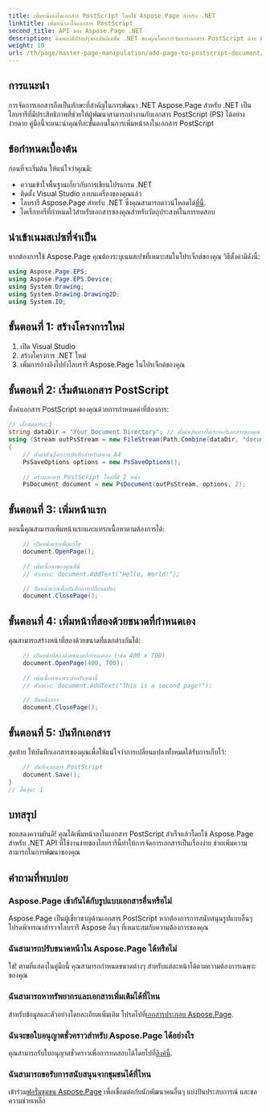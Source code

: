 ```yaml
---
title: เพิ่มหน้าลงในเอกสาร PostScript โดยใช้ Aspose.Page สำหรับ .NET
linktitle: เพิ่มหน้าลงในเอกสาร PostScript
second_title: API ของ Aspose.Page .NET
description: ค้นพบวิธีปรับปรุงแอปพลิเคชัน .NET ของคุณโดยการจัดการเอกสาร PostScript ด้วย Aspose.Page คำแนะนำทีละขั้นตอนนี้ให้คำแนะนำที่ชัดเจนเกี่ยวกับการเริ่มต้นเอกสาร
weight: 10
url: /th/page/master-page-manipulation/add-page-to-postscript-document/
---
```

## การแนะนำ

การจัดการเอกสารถือเป็นทักษะที่สำคัญในการพัฒนา .NET Aspose.Page สำหรับ .NET เป็นไลบรารีที่มีประสิทธิภาพที่ช่วยให้ผู้พัฒนาสามารถทำงานกับเอกสาร PostScript (PS) ได้อย่างง่ายดาย คู่มือนี้จะแนะนำคุณทีละขั้นตอนในการเพิ่มหน้าลงในเอกสาร PostScript

## ข้อกำหนดเบื้องต้น

ก่อนที่จะเริ่มต้น ให้แน่ใจว่าคุณมี:

- ความเข้าใจพื้นฐานเกี่ยวกับการเขียนโปรแกรม .NET
- ติดตั้ง Visual Studio ลงบนเครื่องของคุณแล้ว
-  ไลบรารี Aspose.Page สำหรับ .NET ซึ่งคุณสามารถดาวน์โหลดได้[ที่นี่](https://releases.aspose.com/page/net/).
- ไดเร็กทอรีที่กำหนดไว้สำหรับเอกสารของคุณสำหรับวัตถุประสงค์ในการทดสอบ

## นำเข้าเนมสเปซที่จำเป็น

หากต้องการใช้ Aspose.Page คุณต้องระบุเนมสเปซที่เหมาะสมในโปรเจ็กต์ของคุณ วิธีตั้งค่ามีดังนี้:

```csharp
using Aspose.Page.EPS;
using Aspose.Page.EPS.Device;
using System.Drawing;
using System.Drawing.Drawing2D;
using System.IO;
```

## ขั้นตอนที่ 1: สร้างโครงการใหม่

1. เปิด Visual Studio
2. สร้างโครงการ .NET ใหม่
3. เพิ่มการอ้างอิงไปยังไลบรารี Aspose.Page ในโปรเจ็กต์ของคุณ

## ขั้นตอนที่ 2: เริ่มต้นเอกสาร PostScript

ตั้งค่าเอกสาร PostScript ของคุณด้วยการกำหนดค่าที่ต้องการ:

```csharp
// เอ็กซ์สตาร์ท:1
string dataDir = "Your Document Directory"; // ตั้งค่าเส้นทางไดเรกทอรีเอกสารของคุณ
using (Stream outPsStream = new FileStream(Path.Combine(dataDir, "document1.ps"), FileMode.Create))
{
    // ตั้งค่าตัวเลือกการบันทึกสำหรับขนาด A4
    PsSaveOptions options = new PsSaveOptions();
    
    // สร้างเอกสาร PostScript ใหม่ที่มี 2 หน้า
    PsDocument document = new PsDocument(outPsStream, options, 2);
```

## ขั้นตอนที่ 3: เพิ่มหน้าแรก

ตอนนี้คุณสามารถเพิ่มหน้าแรกและแทรกเนื้อหาตามต้องการได้:

```csharp
    // เปิดหน้าแรกเพื่อแก้ไข
    document.OpenPage();
    
    // เพิ่มเนื้อหาของคุณที่นี่
    // ตัวอย่าง: document.AddText("Hello, World!");

    // ปิดหน้าแรกเพื่อบันทึกการเปลี่ยนแปลง
    document.ClosePage();
```

## ขั้นตอนที่ 4: เพิ่มหน้าที่สองด้วยขนาดที่กำหนดเอง

คุณสามารถสร้างหน้าที่สองด้วยขนาดที่แตกต่างกันได้:

```csharp
    // เปิดหน้าที่สองด้วยขนาดที่กำหนดเอง (เช่น 400 x 700)
    document.OpenPage(400, 700);
    
    // เพิ่มเนื้อหาเฉพาะสำหรับหน้านี้
    // ตัวอย่าง: document.AddText("This is a second page!");

    // ปิดหน้าสอง
    document.ClosePage();
```

## ขั้นตอนที่ 5: บันทึกเอกสาร

สุดท้าย ให้บันทึกเอกสารของคุณเพื่อให้แน่ใจว่าการเปลี่ยนแปลงทั้งหมดได้รับการเก็บไว้:

```csharp
    // บันทึกเอกสาร PostScript
    document.Save();
}
// สิ้นสุด: 1
```

## บทสรุป

ขอแสดงความยินดี! คุณได้เพิ่มหน้าลงในเอกสาร PostScript สำเร็จแล้วโดยใช้ Aspose.Page สำหรับ .NET API ที่ใช้งานง่ายของไลบรารีนี้ทำให้การจัดการเอกสารเป็นเรื่องง่าย ช่วยเพิ่มความสามารถในการพัฒนาของคุณ

## คำถามที่พบบ่อย

### Aspose.Page เข้ากันได้กับรูปแบบเอกสารอื่นหรือไม่  
Aspose.Page เป็นผู้เชี่ยวชาญด้านเอกสาร PostScript หากต้องการการสนับสนุนรูปแบบอื่นๆ โปรดพิจารณาสำรวจไลบรารี Aspose อื่นๆ ที่เหมาะสมกับความต้องการของคุณ

### ฉันสามารถปรับขนาดหน้าใน Aspose.Page ได้หรือไม่  
ใช่! ตามที่แสดงในคู่มือนี้ คุณสามารถกำหนดขนาดต่างๆ สำหรับแต่ละหน้าได้ตามความต้องการเฉพาะของคุณ

### ฉันสามารถหาทรัพยากรและเอกสารเพิ่มเติมได้ที่ไหน  
 สำหรับข้อมูลและตัวอย่างโดยละเอียดเพิ่มเติม โปรดไปที่[เอกสารประกอบ Aspose.Page](https://reference.aspose.com/page/net/).

### ฉันจะขอใบอนุญาตชั่วคราวสำหรับ Aspose.Page ได้อย่างไร  
 คุณสามารถรับใบอนุญาตชั่วคราวเพื่อการทดสอบได้โดยไปที่[ลิงค์นี้](https://purchase.conholdate.com/temporary-license/).

### ฉันสามารถขอรับการสนับสนุนจากชุมชนได้ที่ไหน  
 เข้าร่วม[ฟอรั่มชุมชน Aspose.Page](https://forum.aspose.com/c/page/39) เพื่อเชื่อมต่อกับนักพัฒนาคนอื่นๆ แบ่งปันประสบการณ์ และขอความช่วยเหลือ